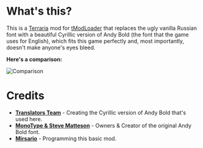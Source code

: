 # What's this?
This is a [Terraria](https://store.steampowered.com/app/105600) mod for [tModLoader](https://github.com/tModLoader/tModLoader) that replaces the ugly vanilla Russian font with a beautiful Cyrillic version of Andy Bold (the font that the game uses for English), which fits this game perfectly and, most importantly, doesn't make anyone's eyes bleed.

**Here's a comparison:**

![Comparison](https://i.imgur.com/CGTdLFq.png)

# Credits
* **[Translators Team](https://vk.com/translators_team)** - Creating the Cyrillic version of Andy Bold that's used here.
* **[MonoType & Steve Matteson](https://catalog.monotype.com/font/monotype/andy/bold)** - Owners & Creator of the original Andy Bold font.
* **[Mirsario](https://github.com/Mirsario)** - Programming this basic mod.
